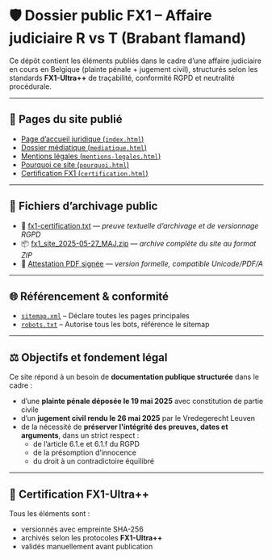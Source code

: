 # 🛡️ Dossier public FX1 – Affaire judiciaire R vs T (Brabant flamand)

Ce dépôt contient les éléments publiés dans le cadre d’une affaire judiciaire en cours en Belgique (plainte pénale + jugement civil), structurés selon les standards **FX1-Ultra++** de traçabilité, conformité RGPD et neutralité procédurale.

---

## 📄 Pages du site publié

- [Page d’accueil juridique (`index.html`)](./index.html)
- [Dossier médiatique (`mediatique.html`)](./mediatique.html)
- [Mentions légales (`mentions-legales.html`)](./mentions-legales.html)
- [Pourquoi ce site (`pourquoi.html`)](./pourquoi.html)
- [Certification FX1 (`certification.html`)](./certification.html)

---

## 📂 Fichiers d’archivage public

- 📎 [fx1-certification.txt](./fx1-certification.txt) — *preuve textuelle d’archivage et de versionnage RGPD*
- 📦 [fx1_site_2025-05-27_MAJ.zip](./fx1_site_2025-05-27_MAJ.zip) — *archive complète du site au format ZIP*
- 📄 [Attestation PDF signée](./Attestation_FX1_Ultra_Unicode.pdf) — *version formelle, compatible Unicode/PDF/A*

---

## 🌐 Référencement & conformité

- [`sitemap.xml`](./sitemap.xml) – Déclare toutes les pages principales
- [`robots.txt`](./robots.txt) – Autorise tous les bots, référence le sitemap

---

## ⚖️ Objectifs et fondement légal

Ce site répond à un besoin de **documentation publique structurée** dans le cadre :

- d’une **plainte pénale déposée le 19 mai 2025** avec constitution de partie civile
- d’un **jugement civil rendu le 26 mai 2025** par le Vredegerecht Leuven
- de la nécessité de **préserver l'intégrité des preuves, dates et arguments**, dans un strict respect :
  - de l’article 6.1.e et 6.1.f du RGPD
  - de la présomption d’innocence
  - du droit à un contradictoire équilibré

---

## 🔐 Certification FX1-Ultra++

Tous les éléments sont :
- versionnés avec empreinte SHA-256
- archivés selon les protocoles **FX1-Ultra++**
- validés manuellement avant publication
